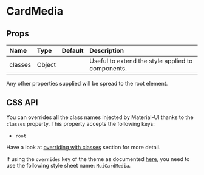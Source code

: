 <!--- This documentation is automatically generated, do not try to edit it. -->

# CardMedia



## Props
| Name | Type | Default | Description |
|:-----|:-----|:--------|:------------|
| classes | Object |  | Useful to extend the style applied to components. |

Any other properties supplied will be spread to the root element.

## CSS API

You can overrides all the class names injected by Material-UI thanks to the `classes` property.
This property accepts the following keys:
- `root`

Have a look at [overriding with classes](/customization/overrides#overriding-with-classes)
section for more detail.

If using the `overrides` key of the theme as documented
[here](/customization/themes#customizing-all-instances-of-a-component-type),
you need to use the following style sheet name: `MuiCardMedia`.

